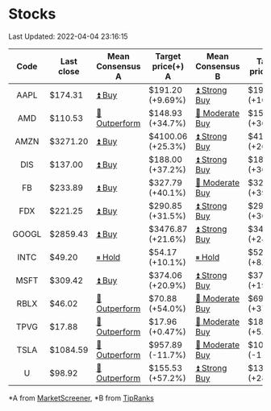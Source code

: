 # Stocks
Last Updated: 2022-04-04 23:16:15

|Code|Last close|Mean Consensus A|Target price(+) A|Mean Consensus B|Target price(+) B|
|:--:|-|-|-|-|-|
|AAPL|$174.31|[⏫ Buy](https://m.marketscreener.com/quote/stock/-4849/)|$191.20 (+9.69%)|[⏫ Strong Buy](https://www.tipranks.com/stocks/aapl/forecast)|$193.36 (+10.93%)|
|AMD|$110.53|[🔼 Outperform](https://m.marketscreener.com/quote/stock/-19475876/)|$148.93 (+34.7%)|[🔼 Moderate Buy](https://www.tipranks.com/stocks/amd/forecast)|$150.41 (+36.08%)|
|AMZN|$3271.20|[⏫ Buy](https://m.marketscreener.com/quote/stock/-12864605/)|$4100.06 (+25.3%)|[⏫ Strong Buy](https://www.tipranks.com/stocks/amzn/forecast)|$4143.76 (+26.64%)|
|DIS|$137.00|[⏫ Buy](https://m.marketscreener.com/quote/stock/-4842/)|$188.00 (+37.2%)|[⏫ Strong Buy](https://www.tipranks.com/stocks/dis/forecast)|$189.50 (+36.75%)|
|FB|$233.89|[⏫ Buy](https://m.marketscreener.com/quote/stock/-10547141/)|$327.79 (+40.1%)|[🔼 Moderate Buy](https://www.tipranks.com/stocks/fb/forecast)|$325.10 (+39.23%)|
|FDX|$221.25|[⏫ Buy](https://m.marketscreener.com/quote/stock/-12585/)|$290.85 (+31.5%)|[⏫ Strong Buy](https://www.tipranks.com/stocks/fdx/forecast)|$295.75 (+36.22%)|
|GOOGL|$2859.43|[⏫ Buy](https://m.marketscreener.com/quote/stock/-24203373/)|$3476.87 (+21.6%)|[⏫ Strong Buy](https://www.tipranks.com/stocks/googl/forecast)|$3490.00 (+24.51%)|
|INTC|$49.20|[⏸ Hold](https://m.marketscreener.com/quote/stock/-4829/)|$54.17 (+10.1%)|[⏸ Hold](https://www.tipranks.com/stocks/intc/forecast)|$52.85 (+8.19%)|
|MSFT|$309.42|[⏫ Buy](https://m.marketscreener.com/quote/stock/-4835/)|$374.06 (+20.9%)|[⏫ Strong Buy](https://www.tipranks.com/stocks/msft/forecast)|$374.88 (+19.02%)|
|RBLX|$46.02|[🔼 Outperform](https://m.marketscreener.com/quote/stock/-117793644/)|$70.88 (+54.0%)|[🔼 Moderate Buy](https://www.tipranks.com/stocks/rblx/forecast)|$69.38 (+37.52%)|
|TPVG|$17.88|[🔼 Outperform](https://m.marketscreener.com/quote/stock/-15933327/)|$17.96 (+0.47%)|[🔼 Moderate Buy](https://www.tipranks.com/stocks/tpvg/forecast)|$18.38 (+5.63%)|
|TSLA|$1084.59|[🔼 Outperform](https://m.marketscreener.com/quote/stock/-6344549/)|$957.89 (-11.7%)|[🔼 Moderate Buy](https://www.tipranks.com/stocks/tsla/forecast)|$1006.57 (-11.11%)|
|U|$98.92|[🔼 Outperform](https://m.marketscreener.com/quote/stock/-112492634/)|$155.53 (+57.2%)|[⏫ Strong Buy](https://www.tipranks.com/stocks/u/forecast)|$138.75 (+28.72%)|


*A from [MarketScreener](https://www.marketscreener.com), *B from [TipRanks](https://www.tipranks.com)
